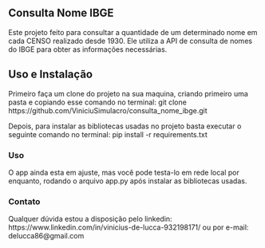 <h2>Consulta Nome IBGE</h2>
Este projeto feito para consultar a quantidade de um determinado nome em cada CENSO realizado desde 1930. Ele utiliza a API de consulta de nomes do IBGE para obter as informações necessárias.

<h2>Uso e Instalação</h2>
Primeiro faça um clone do projeto na sua maquina, criando primeiro uma pasta e copiando esse comando no terminal:
git clone https://github.com/ViniciuSimulacro/consulta_nome_ibge.git

Depois, para instalar as bibliotecas usadas no projeto basta executar o seguinte comando no terminal:
pip install -r requirements.txt

<h3>Uso</h3>
O app ainda esta em ajuste, mas você pode testa-lo em rede local por enquanto, rodando o arquivo app.py após instalar as bibliotecas usadas.

<h3>Contato</h3>
Qualquer dúvida estou a disposição pelo linkedin: https://www.linkedin.com/in/vinicius-de-lucca-932198171/
ou por e-mail: delucca86@gmail.com


